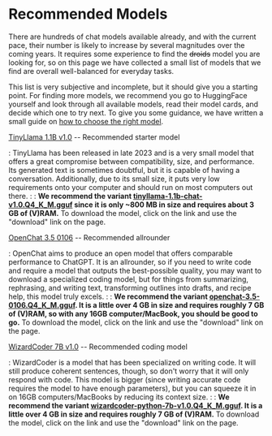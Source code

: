 # Recommended Models

There are hundreds of chat models available already, and with the current pace, their number is likely to increase by several magnitudes over the coming years. It requires some experience to find the ~~droids~~ model you are looking for, so on this page we have collected a small list of models that we find are overall well-balanced for everyday tasks.

This list is very subjective and incomplete, but it should give you a starting point. For finding more models, we recommend you go to HuggingFace yourself and look through all available models, read their model cards, and decide which one to try next. To give you some guidance, we have written a small guide on [how to choose the right model](./choosing-a-model).

[TinyLlama 1.1B v1.0](https://huggingface.co/TheBloke/TinyLlama-1.1B-Chat-v1.0-GGUF) -- Recommended starter model

: TinyLlama has been released in late 2023 and is a very small model that offers a great compromise between compatibility, size, and performance. Its generated text is sometimes doubtful, but it is capable of having a conversation. Additionally, due to its small size, it puts very low requirements onto your computer and should run on most computers out there.
: 
: **We recommend the variant [tinyllama-1.1b-chat-v1.0.Q4_K_M.gguf](https://huggingface.co/TheBloke/TinyLlama-1.1B-Chat-v1.0-GGUF/blob/main/tinyllama-1.1b-chat-v1.0.Q4_K_M.gguf) since it is only ~800 MB in size and requires about 3 GB of (V)RAM.** To download the model, click on the link and use the "download" link on the page.

[OpenChat 3.5 0106](https://huggingface.co/TheBloke/openchat-3.5-0106-GGUF) -- Recommended allrounder

: OpenChat aims to produce an open model that offers comparable performance to ChatGPT. It is an allrounder, so if you need to write code and require a model that outputs the best-possible quality, you may want to download a specialized coding model, but for things from summarizing, rephrasing, and writing text, transforming outlines into drafts, and recipe help, this model truly excels.
: 
: **We recommend the variant [openchat-3.5-0106.Q4_K_M.gguf](https://huggingface.co/TheBloke/openchat-3.5-0106-GGUF/blob/main/openchat-3.5-0106.Q4_K_M.gguf). It is a little over 4 GB in size and requires roughly 7 GB of (V)RAM, so with any 16GB computer/MacBook, you should be good to go.** To download the model, click on the link and use the "download" link on the page.

[WizardCoder 7B v1.0](https://huggingface.co/TheBloke/WizardCoder-Python-7B-V1.0-GGUF) -- Recommended coding model

: WizardCoder is a model that has been specialized on writing code. It will still produce coherent sentences, though, so don't worry that it will only respond with code. This model is bigger (since writing accurate code requires the model to have enough parameters), but you can squeeze it in on 16GB computers/MacBooks by reducing its context size.
: 
: **We recommend the variant [wizardcoder-python-7b-v1.0.Q4_K_M.gguf](https://huggingface.co/TheBloke/WizardCoder-Python-7B-V1.0-GGUF/blob/main/wizardcoder-python-7b-v1.0.Q4_K_M.gguf). It is a little over 4 GB in size and requires roughly 7 GB of (V)RAM.** To download the model, click on the link and use the "download" link on the page.
